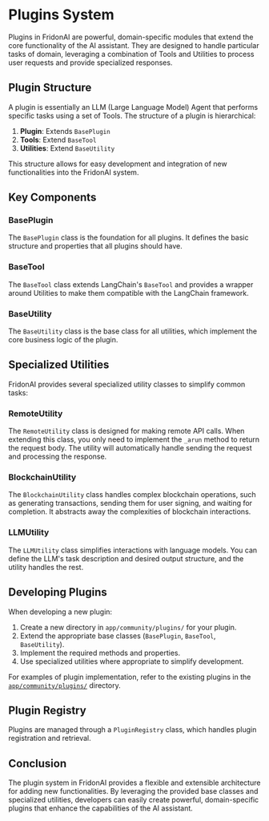 # Plugins System

Plugins in FridonAI are powerful, domain-specific modules that extend the core functionality of the AI assistant. They are designed to handle particular tasks of domain, leveraging a combination of Tools and Utilities to process user requests and provide specialized responses.

## Plugin Structure

A plugin is essentially an LLM (Large Language Model) Agent that performs specific tasks using a set of Tools. The structure of a plugin is hierarchical:

1. **Plugin**: Extends `BasePlugin`
2. **Tools**: Extend `BaseTool`
3. **Utilities**: Extend `BaseUtility`

This structure allows for easy development and integration of new functionalities into the FridonAI system.

## Key Components

### BasePlugin

The `BasePlugin` class is the foundation for all plugins. It defines the basic structure and properties that all plugins should have.

### BaseTool

The `BaseTool` class extends LangChain's `BaseTool` and provides a wrapper around Utilities to make them compatible with the LangChain framework.

### BaseUtility

The `BaseUtility` class is the base class for all utilities, which implement the core business logic of the plugin.

## Specialized Utilities

FridonAI provides several specialized utility classes to simplify common tasks:

### RemoteUtility

The `RemoteUtility` class is designed for making remote API calls. When extending this class, you only need to implement the `_arun` method to return the request body. The utility will automatically handle sending the request and processing the response.

### BlockchainUtility

The `BlockchainUtility` class handles complex blockchain operations, such as generating transactions, sending them for user signing, and waiting for completion. It abstracts away the complexities of blockchain interactions.

### LLMUtility

The `LLMUtility` class simplifies interactions with language models. You can define the LLM's task description and desired output structure, and the utility handles the rest.

## Developing Plugins

When developing a new plugin:

1. Create a new directory in `app/community/plugins/` for your plugin.
2. Extend the appropriate base classes (`BasePlugin`, `BaseTool`, `BaseUtility`).
3. Implement the required methods and properties.
4. Use specialized utilities where appropriate to simplify development.

For examples of plugin implementation, refer to the existing plugins in the [`app/community/plugins/`](../../community/plugins/) directory.

## Plugin Registry

Plugins are managed through a `PluginRegistry` class, which handles plugin registration and retrieval.

## Conclusion

The plugin system in FridonAI provides a flexible and extensible architecture for adding new functionalities. By leveraging the provided base classes and specialized utilities, developers can easily create powerful, domain-specific plugins that enhance the capabilities of the AI assistant.
